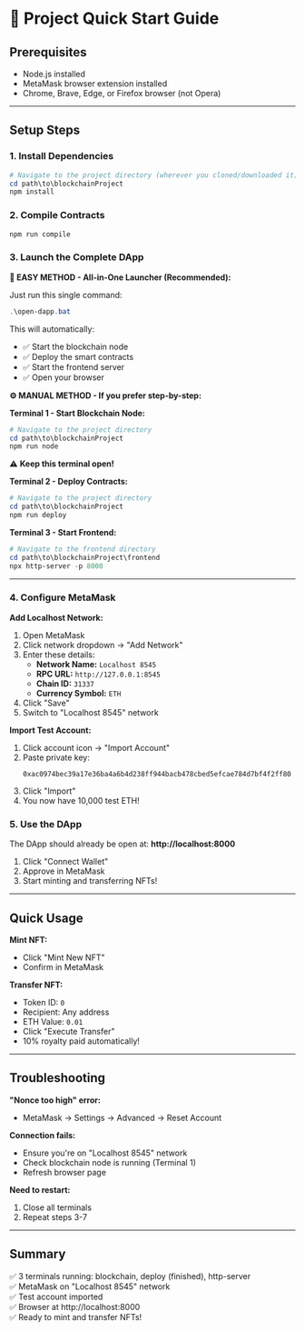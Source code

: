 # 🚀 Project Quick Start Guide

## Prerequisites
- Node.js installed
- MetaMask browser extension installed
- Chrome, Brave, Edge, or Firefox browser (not Opera)

---

## Setup Steps

### 1. Install Dependencies
```powershell
# Navigate to the project directory (wherever you cloned/downloaded it)
cd path\to\blockchainProject
npm install
```

### 2. Compile Contracts
```powershell
npm run compile
```

### 3. Launch the Complete DApp

**🚀 EASY METHOD - All-in-One Launcher (Recommended):**

Just run this single command:
```powershell
.\open-dapp.bat
```

This will automatically:
- ✅ Start the blockchain node
- ✅ Deploy the smart contracts
- ✅ Start the frontend server
- ✅ Open your browser

**⚙️ MANUAL METHOD - If you prefer step-by-step:**

**Terminal 1 - Start Blockchain Node:**
```powershell
# Navigate to the project directory
cd path\to\blockchainProject
npm run node
```
⚠️ **Keep this terminal open!**

**Terminal 2 - Deploy Contracts:**
```powershell
# Navigate to the project directory
cd path\to\blockchainProject
npm run deploy
```

**Terminal 3 - Start Frontend:**
```powershell
# Navigate to the frontend directory
cd path\to\blockchainProject\frontend
npx http-server -p 8000
```

---

### 4. Configure MetaMask

**Add Localhost Network:**
1. Open MetaMask
2. Click network dropdown → "Add Network"
3. Enter these details:
   - **Network Name:** `Localhost 8545`
   - **RPC URL:** `http://127.0.0.1:8545`
   - **Chain ID:** `31337`
   - **Currency Symbol:** `ETH`
4. Click "Save"
5. Switch to "Localhost 8545" network

**Import Test Account:**
1. Click account icon → "Import Account"
2. Paste private key:
   ```
   0xac0974bec39a17e36ba4a6b4d238ff944bacb478cbed5efcae784d7bf4f2ff80
   ```
3. Click "Import"
4. You now have 10,000 test ETH!

### 5. Use the DApp

The DApp should already be open at: **http://localhost:8000**

1. Click "Connect Wallet"
2. Approve in MetaMask
3. Start minting and transferring NFTs!

---

## Quick Usage

**Mint NFT:**
- Click "Mint New NFT"
- Confirm in MetaMask

**Transfer NFT:**
- Token ID: `0`
- Recipient: Any address
- ETH Value: `0.01`
- Click "Execute Transfer"
- 10% royalty paid automatically!

---

## Troubleshooting

**"Nonce too high" error:**
- MetaMask → Settings → Advanced → Reset Account

**Connection fails:**
- Ensure you're on "Localhost 8545" network
- Check blockchain node is running (Terminal 1)
- Refresh browser page

**Need to restart:**
1. Close all terminals
2. Repeat steps 3-7

---

## Summary
✅ 3 terminals running: blockchain, deploy (finished), http-server  
✅ MetaMask on "Localhost 8545" network  
✅ Test account imported  
✅ Browser at http://localhost:8000  
✅ Ready to mint and transfer NFTs!